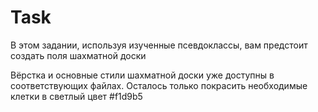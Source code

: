 # Task
В этом задании, используя изученные псевдоклассы, вам предстоит создать поля шахматной доски

Вёрстка и основные стили шахматной доски уже доступны в соответствующих файлах. Осталось только покрасить необходимые клетки в светлый цвет #f1d9b5
